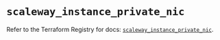 # `scaleway_instance_private_nic`

Refer to the Terraform Registry for docs: [`scaleway_instance_private_nic`](https://registry.terraform.io/providers/scaleway/scaleway/2.53.0/docs/resources/instance_private_nic).
